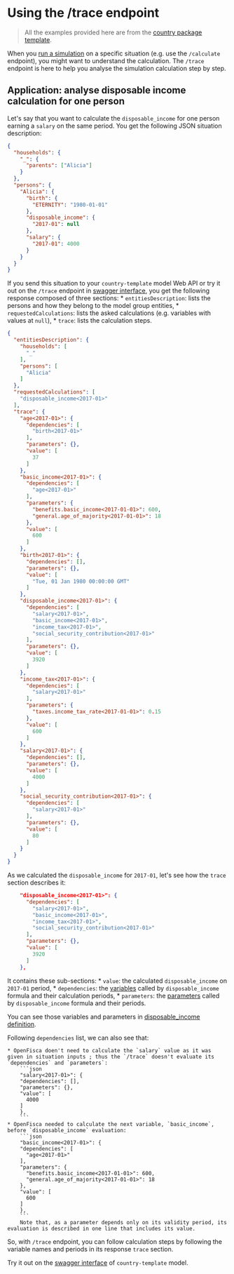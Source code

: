 # Using the /trace endpoint

> All the examples provided here are from the [country package template](https://github.com/openfisca/country-template).

When you [run a simulation](input-output-data.md) on a specific situation (e.g. use the `/calculate` endpoint), you might want to understand the calculation. The `/trace` endpoint is here to help you analyse the simulation calculation step by step.

## Application: analyse disposable income calculation for one person

Let's say that you want to calculate the `disposable_income` for one person earning a `salary` on the same period. You get the following JSON situation description:

```json
{
  "households": {
    "_": {
      "parents": ["Alicia"]
    }
  },
  "persons": {
    "Alicia": {
      "birth": {
        "ETERNITY": "1980-01-01"
      },
      "disposable_income": {
        "2017-01": null
      },
      "salary": {
        "2017-01": 4000
      }
    }
  }
}
```

If you send this situation to your `country-template` model Web API or try it out on the `/trace` endpoint in [swagger interface](https://demo.openfisca.org/legislation/swagger), you get the following response composed of three sections:
    * `entitiesDescription`: lists the persons and how they belong to the model group entities,
    * `requestedCalculations`: lists the asked calculations (e.g. variables with values at `null`),
    * `trace`: lists the calculation steps.

```json
{
  "entitiesDescription": {
    "households": [
      "_"
    ],
    "persons": [
      "Alicia"
    ]
  },
  "requestedCalculations": [
    "disposable_income<2017-01>"
  ],
  "trace": {
    "age<2017-01>": {
      "dependencies": [
        "birth<2017-01>"
      ],
      "parameters": {},
      "value": [
        37
      ]
    },
    "basic_income<2017-01>": {
      "dependencies": [
        "age<2017-01>"
      ],
      "parameters": {
        "benefits.basic_income<2017-01-01>": 600,
        "general.age_of_majority<2017-01-01>": 18
      },
      "value": [
        600
      ]
    },
    "birth<2017-01>": {
      "dependencies": [],
      "parameters": {},
      "value": [
        "Tue, 01 Jan 1980 00:00:00 GMT"
      ]
    },
    "disposable_income<2017-01>": {
      "dependencies": [
        "salary<2017-01>",
        "basic_income<2017-01>",
        "income_tax<2017-01>",
        "social_security_contribution<2017-01>"
      ],
      "parameters": {},
      "value": [
        3920
      ]
    },
    "income_tax<2017-01>": {
      "dependencies": [
        "salary<2017-01>"
      ],
      "parameters": {
        "taxes.income_tax_rate<2017-01-01>": 0.15
      },
      "value": [
        600
      ]
    },
    "salary<2017-01>": {
      "dependencies": [],
      "parameters": {},
      "value": [
        4000
      ]
    },
    "social_security_contribution<2017-01>": {
      "dependencies": [
        "salary<2017-01>"
      ],
      "parameters": {},
      "value": [
        80
      ]
    }
  }
}
```

As we calculated the `disposable_income` for `2017-01`, let's see how the `trace` section describes it:

```json
    "disposable_income<2017-01>": {
      "dependencies": [
        "salary<2017-01>",
        "basic_income<2017-01>",
        "income_tax<2017-01>",
        "social_security_contribution<2017-01>"
      ],
      "parameters": {},
      "value": [
        3920
      ]
    },
```

It contains these sub-sections:
    * `value`: the calculated `disposable_income` on `2017-01` period,
    * `dependencies`: the [variables](../key-concepts/variables.md) called by `disposable_income` formula and their calculation periods,
    * `parameters`: the [parameters](../key-concepts/parameters.md) called by `disposable_income` formula and their periods.

You can see those variables and parameters in [disposable_income definition](https://demo.openfisca.org/legislation/disposable_income).

Following `dependencies` list, we can also see that:

    * OpenFisca doen't need to calculate the `salary` value as it was given in situation inputs ; thus the `/trace` doesn't evaluate its `dependencies` and `parameters`:
        ```json
        "salary<2017-01>": {
        "dependencies": [],
        "parameters": {},
        "value": [
          4000
        ]
        },
        ```
    * OpenFisca needed to calculate the next variable, `basic_income`, before `disposable_income` evaluation:
        ```json
        "basic_income<2017-01>": {
        "dependencies": [
          "age<2017-01>"
        ],
        "parameters": {
          "benefits.basic_income<2017-01-01>": 600,
          "general.age_of_majority<2017-01-01>": 18
        },
        "value": [
          600
        ]
        },
        ```
        Note that, as a parameter depends only on its validity period, its evaluation is described in one line that includes its value.

So, with `/trace` endpoint, you can follow calculation steps by following the variable names and periods in its response `trace` section.

Try it out on the [swagger interface](https://demo.openfisca.org/legislation/swagger) of `country-template` model.
